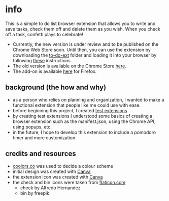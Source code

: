 # info

This is a simple to do list browser extension that allows you to write and save tasks, check them off and delete them as you wish. When you check off a task, confetti plays to celebrate!

* Currently, the new version is under review and to be published on the Chrome Web Store soon. Until then, you can use the extension by downloading the [to-do-ext](/to-do-ext) folder and loading it into your browser by following [these](https://webkul.com/blog/how-to-install-the-unpacked-extension-in-chrome/) instructions.
* The old version is available on the Chrome Store [here](https://chrome.google.com/webstore/detail/to-do-list/opnjmmadcljenkgggaaipfjpcnoilglk).
* The add-on is available [here]() for Firefox.

## background (the how and why)
- as a person who relies on planning and organization, I wanted to make a functional extension that people like me could use with ease.
- before beginning this project, I created [test extensions](https://github.com/prach19/eecs1720/tree/main/chrome_ext_experiments)
- by creating test extensions I understood some basics of creating a browser extension such as the manifest.json, using the Chrome API, using popups, etc.
- in the future, I hope to develop this extension to include a pomodoro timer and more customization.

## credits and resources
- [coolors.co](http://coolors.co) was used to decide a colour scheme
- initial design was created with [Canva](http://canva.com)
- the extension icon was created with [Canva](http://canva.com)
- the check and bin icons were taken from [flaticon.com](http://flaticon.com)
  - check by Alfredo Hernandez
  - bin by freepik
